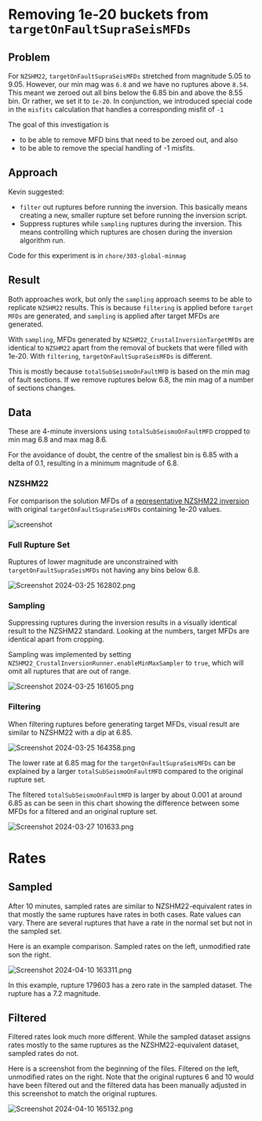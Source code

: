 # Removing 1e-20 buckets from `targetOnFaultSupraSeisMFDs`

## Problem
For `NZSHM22`, `targetOnFaultSupraSeisMFDs` stretched from magnitude 5.05 to 9.05. However, our min mag was `6.8` and we have no ruptures above `8.54`. This meant we zeroed out all bins below the 6.85 bin and above the 8.55 bin. Or rather, we set it to `1e-20`. In conjunction, we introduced special code in the `misfits` calculation that handles a corresponding misfit of `-1`

The goal of this investigation is 
- to be able to remove MFD bins that need to be zeroed out, and also 
- to be able to remove the special handling of -1 misfits.

## Approach
Kevin suggested:
- `filter` out ruptures before running the inversion. This basically means creating a new, smaller rupture set before running the inversion script.
- Suppress ruptures while `sampling` ruptures during the inversion. This means controlling which ruptures are chosen during the inversion algorithm run.

Code for this experiment is in `chore/303-global-minmag`

## Result

Both approaches work, but only the `sampling` approach seems to be able to replicate `NZSHM22` results. This is because `filtering` is applied before `target MFDs` are generated, and `sampling` is applied after target MFDs are generated.

With `sampling`, MFDs generated by `NZSHM22_CrustalInversionTargetMFDs` are identical to `NZSHM22` apart from the removal of buckets that were filled with 1e-20. With `filtering`, `targetOnFaultSupraSeisMFDs` is different. 

This is mostly because `totalSubSeismoOnFaultMFD` is based on the min mag of fault sections. If we remove ruptures below 6.8, the min mag of a number of sections changes.

## Data

These are 4-minute inversions using `totalSubSeismoOnFaultMFD` cropped to min mag 6.8 and max mag 8.6.

For the avoidance of doubt, the centre of the smallest bin is 6.85 with a delta of 0.1, resulting in a minimum magnitude of 6.8.

### NZSHM22 

For comparison the solution MFDs of a [representative NZSHM22 inversion](http://simple-toshi-ui.s3-website-ap-southeast-2.amazonaws.com/InversionSolution/SW52ZXJzaW9uU29sdXRpb246NjMzMzY3Mw==/DiagnosticReportTab) with original `targetOnFaultSupraSeisMFDs` containing 1e-20 values.

![screenshot](Screenshot%202024-03-25%20143539.png)

### Full Rupture Set

Ruptures of lower magnitude are unconstrained with `targetOnFaultSupraSeisMFDs` not having any bins below 6.8.

![Screenshot 2024-03-25 162802.png](Screenshot%202024-03-25%20162802.png)

### Sampling

Suppressing ruptures during the inversion results in a visually identical result to the NZSHM22 standard. Looking at the numbers, target MFDs are identical apart from cropping.

Sampling was implemented by setting `NZSHM22_CrustalInversionRunner.enableMinMaxSampler` to `true`, which will omit all ruptures that are out of range.

![Screenshot 2024-03-25 161605.png](Screenshot%202024-03-25%20161605.png)

### Filtering

When filtering ruptures before generating target MFDs, visual result are similar to NZSHM22 with a dip at 6.85. 

![Screenshot 2024-03-25 164358.png](Screenshot%202024-03-25%20164358.png)

The lower rate at 6.85 mag for the `targetOnFaultSupraSeisMFDs` can be explained by a larger `totalSubSeismoOnFaultMFD` compared to the original rupture set.

The filtered `totalSubSeismoOnFaultMFD` is larger by about 0.001 at around 6.85 as can be seen in this chart showing the difference between some MFDs for a filtered and an original rupture set.

![Screenshot 2024-03-27 101633.png](Screenshot%202024-03-27%20101633.png)

# Rates

## Sampled

After 10 minutes, sampled rates are similar to NZSHM22-equivalent rates in that mostly the same ruptures have rates in both cases. Rate values can vary. There are several ruptures that have a rate in the normal set but not in the sampled set. 

Here is an example comparison. Sampled rates on the left, unmodified rate son the right.

![Screenshot 2024-04-10 163311.png](Screenshot%202024-04-10%20163311.png)

In this example, rupture 179603 has a zero rate in the sampled dataset. The rupture has a 7.2 magnitude.

## Filtered

Filtered rates look much more different. While the sampled dataset assigns rates mostly to the same ruptures as the NZSHM22-equivalent dataset, sampled rates do not.

Here is a screenshot from the beginning of the files. Filtered on the left, unmodified rates on the right. Note that the original ruptures 6 and 10 would have been filtered out and the filtered data has been manually adjusted in this screenshot to match the original ruptures.

![Screenshot 2024-04-10 165132.png](Screenshot%202024-04-10%20165132.png)
